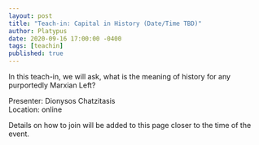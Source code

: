 ```yaml
---
layout: post
title: "Teach-in: Capital in History (Date/Time TBD)"
author: Platypus
date: 2020-09-16 17:00:00 -0400
tags: [teachin]
published: true
---
```


In this teach-in, we will ask, what is the meaning of history for any purportedly Marxian Left?

Presenter: Dionysos Chatzitasis  
Location: online  

Details on how to join will be added to this page closer to the time of the event.

